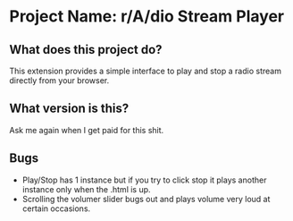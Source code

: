 # Project Name: r/A/dio Stream Player

## What does this project do?
This extension provides a simple interface to play and stop a radio stream directly from your browser.

## What version is this?
Ask me again when I get paid for this shit.

## Bugs 
* Play/Stop has 1 instance but if you try to click stop it plays another instance only when the .html is up.
* Scrolling the volumer slider bugs out and plays volume very loud at certain occasions.
